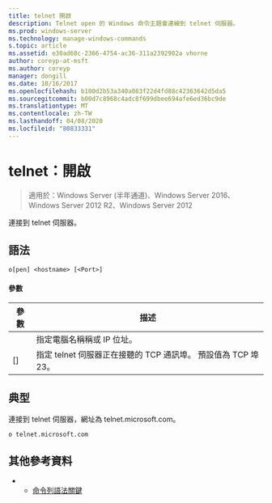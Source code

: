 ```yaml
---
title: telnet 開啟
description: Telnet open 的 Windows 命令主題會連線到 telnet 伺服器。
ms.prod: windows-server
ms.technology: manage-windows-commands
s.topic: article
ms.assetid: e30ad68c-2366-4754-ac36-311a2392902a vhorne
author: coreyp-at-msft
ms.author: coreyp
manager: dongill
ms.date: 10/16/2017
ms.openlocfilehash: b100d2b53a340a083f22d4fd88c42363642d5da5
ms.sourcegitcommit: b00d7c8968c4adc8f699dbee694afe6ed36bc9de
ms.translationtype: MT
ms.contentlocale: zh-TW
ms.lasthandoff: 04/08/2020
ms.locfileid: "80833331"
---
```

# <a name="telnet-open"></a>telnet：開啟

>適用於：Windows Server (半年通道)、Windows Server 2016、Windows Server 2012 R2、Windows Server 2012

連接到 telnet 伺服器。    

## <a name="syntax"></a>語法  
```  
o[pen] <hostname> [<Port>]  
```  
#### <a name="parameters"></a>參數  

| 參數  |                                        描述                                         |
|------------|--------------------------------------------------------------------------------------------|
| <hostname> |                         指定電腦名稱稱或 IP 位址。                         |
|  [<Port>]  | 指定 telnet 伺服器正在接聽的 TCP 通訊埠。 預設值為 TCP 埠23。 |

## <a name="examples"></a><a name=BKMK_Examples></a>典型  
連接到 telnet 伺服器，網址為 telnet.microsoft.com。  
```  
o telnet.microsoft.com  
```  
## <a name="additional-references"></a>其他參考資料  
-   - [命令列語法關鍵](command-line-syntax-key.md)  
